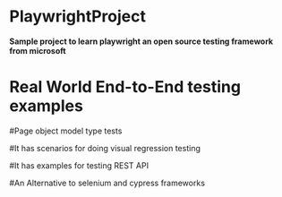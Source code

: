 # PlaywrightProject

**Sample project to learn playwright an open source testing framework from microsoft**

# Real World End-to-End testing examples 

#Page object model type tests

#It has scenarios for doing visual regression testing

#It has examples for testing REST API

#An Alternative to selenium and cypress frameworks
